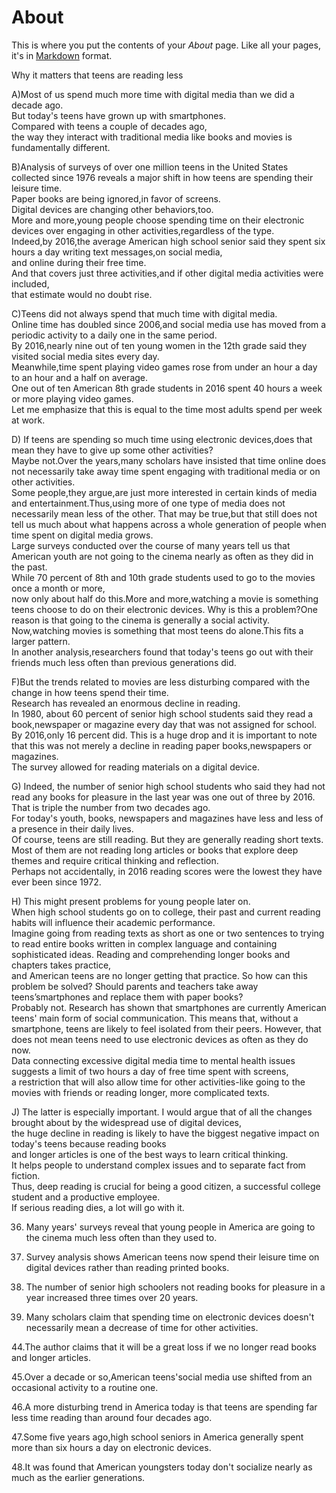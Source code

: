 # About

This is where you put the contents of your *About* page. Like all your pages, it's in [Markdown](https://guides.github.com/features/mastering-markdown/) format.

Why it matters that teens are reading less  

A)Most of us spend much more time with digital media than we did a decade ago.  
But today's teens have grown up with smartphones.  
Compared with teens a couple of decades ago,  
the way they interact with traditional media like books and movies is fundamentally different.  
  
  
B)Analysis of surveys of over one million teens in the United States collected since 1976 reveals a major shift in how teens are spending their leisure time.  
Paper books are being ignored,in favor of screens.  
Digital devices are changing other behaviors,too.  
More and more,young people choose spending time on their electronic devices over engaging in other activities,regardless of the type.  
Indeed,by 2016,the average American high school senior said they spent six hours a day writing text messages,on social media,   
and online during their free time.  
And that covers just three activities,and if other digital media activities were included,  
that estimate would no doubt rise.  
  
    
C)Teens did not always spend that much time with digital media.  
Online time has doubled since 2006,and social media use has moved from a periodic activity to a daily one in the same period.  
By 2016,nearly nine out of ten young women in the 12th grade said they visited social media sites every day.  
Meanwhile,time spent playing video games rose from under an hour a day to an hour and a half on average.  
One out of ten American 8th grade students in 2016 spent 40 hours a week or more playing video games.  
Let me emphasize that this is equal to the time most adults spend per week at work.  
  
  
D) If teens are spending so much time using electronic devices,does that mean they have to give up some other activities?  
Maybe not.Over the years,many scholars have insisted that time online does not necessarily take away time spent engaging with traditional media or on other activities.  
Some people,they argue,are just more interested in certain kinds of media and entertainment.Thus,using more of one type of media does not necessarily mean less of the other.
That may be true,but that still does not tell us much about what happens across a whole generation of people when time spent on digital media grows.  
Large surveys conducted over the course of many years tell us that American youth are not going to the cinema nearly as often as they did in the past.  
While 70 percent of 8th and 10th grade students used to go to the movies once a month or more,  
now only about half do this.More and more,watching a movie is something teens choose to do on their electronic devices.
Why is this a problem?One reason is that going to the cinema is generally a social activity.  
Now,watching movies is something that most teens do alone.This fits a larger pattern.  
In another analysis,researchers found that today's teens go out with their friends much less often than previous generations did.  
  
  
F)But the trends related to movies are less disturbing compared with the change in how teens spend their time.  
Research has revealed an enormous decline in reading.  
In 1980, about 60 percent of senior high school students said they read a book,newspaper or magazine every day that was not assigned for school.  
By 2016,only 16 percent did.
This is a huge drop and it is important to note that this was not merely a decline in reading paper books,newspapers or magazines.  
The survey allowed for reading materials on a digital device.  
  
    
G) Indeed, the number of senior high school students who said they had not read any books for pleasure in the last year was one out of three by 2016.   
That is triple the number from two decades ago.   
For today's youth, books, newspapers and magazines have less and less of a presence in their daily lives.   
Of course, teens are still reading.
But they are generally reading short texts.   
Most of them are not reading long articles or books that explore deep themes and require critical thinking and reflection.   
Perhaps not accidentally, in 2016 reading scores were the lowest they have ever been since 1972.  
  
  
H) This might present problems for young people later on.   
When high school students go on to college, their past and current reading habits will influence their academic performance.   
Imagine going from reading texts as short as one or two sentences to trying to read entire books written in complex language and containing sophisticated ideas. Reading and comprehending longer books and chapters takes practice,   
and American teens are no longer getting that practice.
So how can this problem be solved? Should parents and teachers take away teens’smartphones and replace them with paper books?   
Probably not. Research has shown that smartphones are currently American teens' main form of social communication.
This means that, without a smartphone, teens are likely to feel isolated from their peers.
However, that does not mean teens need to use electronic devices as often as they do now.   
Data connecting excessive digital media time to mental health issues suggests a limit of two hours a day of free time spent with screens,   
a restriction that will also allow time for other activities-like going to the movies with friends or reading longer, more complicated texts.  
  
  
J) The latter is especially important. I would argue that of all the changes brought about by the widespread use of digital devices,   
the huge decline in reading is likely to have the biggest negative impact on today's teens because reading books   
and longer articles is one of the best ways to learn critical thinking.   
It helps people to understand complex issues and to separate fact from fiction.   
Thus, deep reading is crucial for being a good citizen, a successful college student and a productive employee.   
If serious reading dies, a lot will go with it.  
  
  
36. Many years' surveys reveal that young people in America are going to the cinema much less often than they used to.  

38. Survey analysis shows American teens now spend their leisure time on digital devices rather than reading printed books.  

40. The number of senior high schoolers not reading books for pleasure in a year increased three times over 20 years.  

42. Many scholars claim that spending time on electronic devices doesn't necessarily mean a decrease of time for other activities.  

44.The author claims that it will be a great loss if we no longer read books and longer articles.  

45.Over a decade or so,American teens'social media use shifted from an occasional activity to a routine one.  

46.A more disturbing trend in America today is that teens are spending far less time reading than around four decades ago.  

47.Some five years ago,high school seniors in America generally spent more than six hours a day on electronic devices.  

48.It was found that American youngsters today don't socialize nearly as much as the earlier generations.
